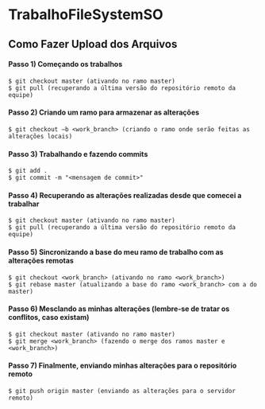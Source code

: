 # TrabalhoFileSystemSO

## Como Fazer Upload dos Arquivos

#### Passo 1) Começando os trabalhos
```
$ git checkout master (ativando no ramo master)     
$ git pull (recuperando a última versão do repositório remoto da equipe)
```

#### Passo 2) Criando um ramo para armazenar as alterações       
```
$ git checkout –b <work_branch> (criando o ramo onde serão feitas as alterações locais)
```

#### Passo 3) Trabalhando e fazendo commits
```
$ git add .
$ git commit -m "<mensagem de commit>"
```

#### Passo 4) Recuperando as alterações realizadas desde que comecei a trabalhar
```
$ git checkout master (ativando no ramo master)     
$ git pull (recuperando a última versão do repositório remoto da equipe)
```

#### Passo 5) Sincronizando a base do meu ramo de trabalho com as alterações remotas
```
$ git checkout <work_branch> (ativando no ramo <work_branch>)     
$ git rebase master (atualizando a base do ramo <work_branch> com a do master)
```

#### Passo 6) Mesclando as minhas alterações (lembre­‐se de tratar os conflitos, caso existam)
```
$ git checkout master (ativando no ramo master)     
$ git merge <work_branch> (fazendo o merge dos ramos master e <work_branch>)
```

#### Passo 7) Finalmente, enviando minhas alterações para o repositório remoto
```
$ git push origin master (enviando as alterações para o servidor remoto)
```
